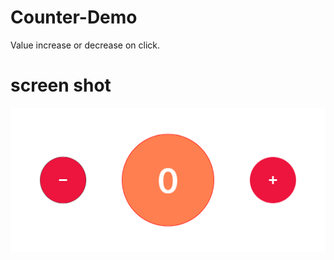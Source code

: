 # Counter-Demo
Value increase or decrease on click.
<h1>screen shot</h1>
<img src="ss/counter.PNG" alt="counter"/>
